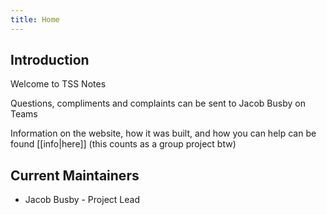 ```yaml
---
title: Home
---
```

## Introduction

Welcome to TSS Notes

Questions, compliments and complaints can be sent to Jacob Busby on Teams

Information on the website, how it was built, and how you can help can be found [[info|here]] (this counts as a group project btw)

## Current Maintainers

- Jacob Busby - Project Lead
